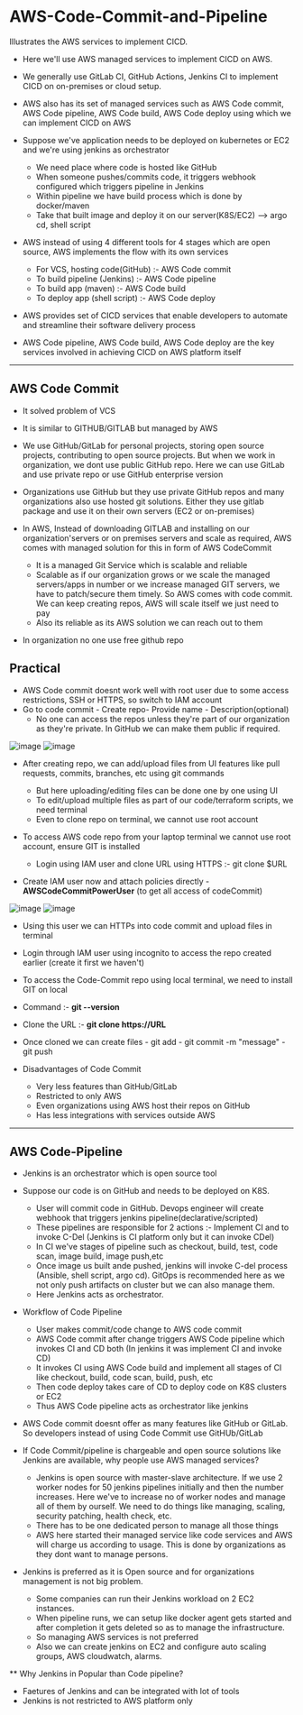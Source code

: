 # AWS-Code-Commit-and-Pipeline
Illustrates the AWS services to implement CICD. 

- Here we'll use AWS managed services to implement CICD on AWS.

- We generally use GitLab CI, GitHub Actions, Jenkins CI to implement CICD on on-premises or cloud setup.
- AWS also has its set of managed services such as AWS Code commit, AWS Code pipeline, AWS Code build, AWS Code deploy using which we can implement CICD on AWS

- Suppose we've application needs to be deployed on kubernetes or EC2 and we're using jenkins as orchestrator
  - We need place where code is hosted like GitHub  
  - When someone pushes/commits code, it triggers webhook configured which triggers pipeline in Jenkins  
  - Within pipeline we have build process which is done by docker/maven 
  - Take that built image and deploy it on our server(K8S/EC2)  --> argo cd, shell script
 
- AWS instead of using 4 different tools for 4 stages which are open source, AWS implements the flow with its own services
  - For VCS, hosting code(GitHub) :- AWS Code commit
  - To build pipeline (Jenkins) :- AWS Code pipeline
  - To build app (maven) :- AWS Code build
  - To deploy app (shell script) :- AWS Code deploy
 
- AWS provides set of CICD services that enable developers to automate and streamline their software delivery process
- AWS Code pipeline, AWS Code build, AWS Code deploy are the key services involved in achieving CICD on AWS platform itself

-------------------------------------------------------------------------------------------

AWS Code Commit
- 
- It solved problem of VCS
- It is similar to GITHUB/GITLAB but managed by AWS
- We use GitHub/GitLab for personal projects, storing open source projects, contributing to open source projects. But when we work in organization, we dont use public GitHub repo. Here we can use GitLab and use private repo or use GitHub enterprise version
- Organizations use GitHub but they use private GitHub repos and many organizations also use hosted git solutions. Either they use gitlab package and use it on their own servers (EC2 or on-premises)

- In AWS, Instead of downloading GITLAB and installing on our organization'servers or on premises servers and scale as required, AWS comes with managed solution for this in form of AWS CodeCommit
  - It is a managed Git Service which is scalable and reliable
  - Scalable as if our organization grows or we scale the managed servers/apps in number or we increase managed GIT servers, we have to patch/secure them timely. So AWS comes with code commit. We can keep creating repos, AWS will scale itself we just need to pay
  - Also its reliable as its AWS solution we can reach out to them
 
- In organization no one use free github repo


Practical
-
- AWS Code commit doesnt work well with root user due to some access restrictions, SSH or HTTPS, so switch to IAM account
- Go to code commit - Create repo- Provide name - Description(optional)
  - No one can access the repos unless they're part of our organization as they're private. In GitHub we can make them public if required.

![image](https://github.com/user-attachments/assets/f3c5dbaf-2220-4a91-8ec0-39bab6116c02)
![image](https://github.com/user-attachments/assets/07e2c77e-6bac-4d5b-b587-1df409d631f9)

- After creating repo, we can add/upload files from UI features like pull requests, commits, branches, etc using git commands
  - But here uploading/editing files can be done one by one using UI
  - To edit/upload multiple files as part of our code/terraform scripts, we need terminal
  - Even to clone repo on terminal, we cannot use root account
 
- To access AWS code repo from your laptop terminal we cannot use root account, ensure GIT is installed
  - Login using IAM user and clone URL using HTTPS :- git clone $URL

- Create IAM user now and attach policies directly - **AWSCodeCommitPowerUser** (to get all access of codeCommit)

![image](https://github.com/user-attachments/assets/59f0fe51-ded6-40bb-a4d7-bfd34973cb31)
![image](https://github.com/user-attachments/assets/c82a7c0b-8e32-47c7-9bff-e12342624378)

  - Using this user we can HTTPs into code commit and upload files in terminal

- Login through IAM user using incognito to access the repo created earlier (create it first we haven't)

- To access the Code-Commit repo using local terminal, we need to install GIT on local

- Command :- **git --version**

- Clone the URL :- **git clone https://URL**

- Once cloned we can create files - git add - git commit -m "message" - git push

- Disadvantages of Code Commit
  - Very less features than GitHub/GitLab
  - Restricted to only AWS
  - Even organizations using AWS host their repos on GitHub
  - Has less integrations with services outside AWS

-------------------------------------------------------------------------------------------

AWS Code-Pipeline
-
- Jenkins is an orchestrator which is open source tool
- Suppose our code is on GitHub and needs to be deployed on K8S.
  - User will commit code in GitHub. Devops engineer will create webhook that triggers jenkins pipeline(declarative/scripted)
  - These pipelines are responsible for 2 actions :- Implement CI and to invoke C-Del (Jenkins is CI platform only but it can invoke CDel)
  - In CI we've stages of pipeline such as checkout, build, test, code scan, image build, image push,etc
  - Once image us built ande pushed, jenkins will invoke C-del process (Ansible, shell script, argo cd). GitOps is recommended here as we not only push artifacts on cluster but we can also manage them.
  - Here Jenkins acts as orchestrator.
 
- Workflow of Code Pipeline
  - User makes commit/code change to AWS code commit
  - AWS Code commit after change triggers AWS Code pipeline which invokes CI and CD both (In jenkins it was implement CI and invoke CD)
  - It invokes CI using AWS Code build and implement all stages of CI like checkout, build, code scan, build, push, etc
  - Then code deploy takes care of CD to deploy code on K8S clusters or EC2
  - Thus AWS Code pipeline acts as orchestrator like jenkins
 
- AWS Code commit doesnt offer as many features like GitHub or GitLab. So developers instead of using Code Commit use GitHUb/GitLab

- If Code Commit/pipeline is chargeable and open source solutions like Jenkins are available, why people use AWS managed services?
  - Jenkins is open source with master-slave architecture. If we use 2 worker nodes for 50 jenkins pipelines initially and then the number increases. Here we've to increase no of worker nodes and manage all of them by ourself. We need to do things like managing, scaling, security patching, health check, etc.
  - There has to be one dedicated person to manage all those things
  - AWS here started their managed service like code services and AWS will charge us according to usage. This is done by organizations as they dont want to manage persons.
 
- Jenkins is preferred as it is Open source and for organizations management is not big problem.
  - Some companies can run their Jenkins workload on 2 EC2 instances.
  - When pipeline runs, we can setup like docker agent gets started and after completion it gets deleted so as to manage the infrastructure.
  - So managing AWS services is not preferred
  - Also we can create jenkins on EC2 and configure auto scaling groups, AWS cloudwatch, alarms.
 
** Why Jenkins in Popular than Code pipeline?
- Faetures of Jenkins and can be integrated with lot of tools
- Jenkins is not restricted to AWS platform only
